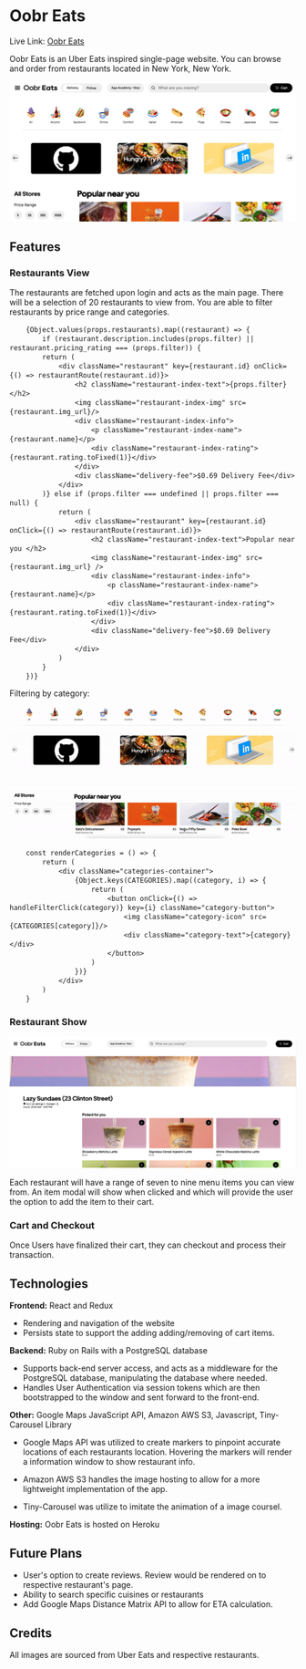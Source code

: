 # Oobr Eats

Live Link: [Oobr Eats](https://oobr-eats.herokuapp.com/#/) 

Oobr Eats is an Uber Eats inspired single-page website. You can browse and order from restaurants located in New York, New York.

![website](app/assets/images/readme1.png)

## Features

### Restaurants View



The restaurants are fetched upon login and acts as the main page. There will be a selection of 20 restaurants to view from. You are able to filter restaurants by price range and categories.

```
    {Object.values(props.restaurants).map((restaurant) => {
        if (restaurant.description.includes(props.filter) || restaurant.pricing_rating === (props.filter)) {
        return (
            <div className="restaurant" key={restaurant.id} onClick={() => restaurantRoute(restaurant.id)}>
                <h2 className="restaurant-index-text">{props.filter} </h2>
                <img className="restaurant-index-img" src={restaurant.img_url}/>
                <div className="restaurant-index-info">
                    <p className="restaurant-index-name">{restaurant.name}</p>
                    <div className="restaurant-index-rating">{restaurant.rating.toFixed(1)}</div>
                </div>
                <div className="delivery-fee">$0.69 Delivery Fee</div>
            </div>
        )} else if (props.filter === undefined || props.filter === null) {
            return (
                <div className="restaurant" key={restaurant.id} onClick={() => restaurantRoute(restaurant.id)}>
                    <h2 className="restaurant-index-text">Popular near you </h2>
                    <img className="restaurant-index-img" src={restaurant.img_url} />
                    <div className="restaurant-index-info">
                        <p className="restaurant-index-name">{restaurant.name}</p>
                        <div className="restaurant-index-rating">{restaurant.rating.toFixed(1)}</div>
                    </div>
                    <div className="delivery-fee">$0.69 Delivery Fee</div>
                </div>
            )
        }
    })}
```

Filtering by category:

![video](app//assets/images/readme2.gif)

```
    const renderCategories = () => {
        return (
            <div className="categories-container">
                {Object.keys(CATEGORIES).map((category, i) => {
                    return (
                        <button onClick={() => handleFilterClick(category)} key={i} className="category-button">
                            <img className="category-icon" src={CATEGORIES[category]}/>
                            <div className="category-text">{category}</div>
                        </button>
                    )
                })}
            </div>
        )
    }
```

### Restaurant Show

![Restaurant](app/assets/images/readme3.png)

Each restaurant will have a range of seven to nine menu items you can view from. An item modal will show when clicked and which will provide the user the option to add the item to their cart.


### Cart and Checkout

Once Users have finalized their cart, they can checkout and process their transaction.




## Technologies

**Frontend:** React and Redux

- Rendering and navigation of the website
- Persists state to support the adding adding/removing of cart items.

**Backend:** Ruby on Rails with a PostgreSQL database

- Supports back-end server access, and acts as a middleware for the PostgreSQL database, manipulating the database where needed.
- Handles User Authentication via session tokens which are then bootstrapped to the window and sent forward to the front-end.

**Other:** Google Maps JavaScript API, Amazon AWS S3, Javascript, Tiny-Carousel Library

- Google Maps API was utilized to create markers to pinpoint accurate locations of each restaurants location. Hovering the markers will render a information window to show restaurant info.

- Amazon AWS S3 handles the image hosting to allow for a more lightweight implementation of the app.

- Tiny-Carousel was utilize to imitate the animation of a image coursel.

**Hosting:** Oobr Eats is hosted on Heroku

## Future Plans

- User's option to create reviews. Review would be rendered on to respective restaurant's page.
- Ability to search specific cuisines or restaurants
- Add Google Maps Distance Matrix API to allow for ETA calculation.

## Credits

All images are sourced from Uber Eats and respective restaurants. 

